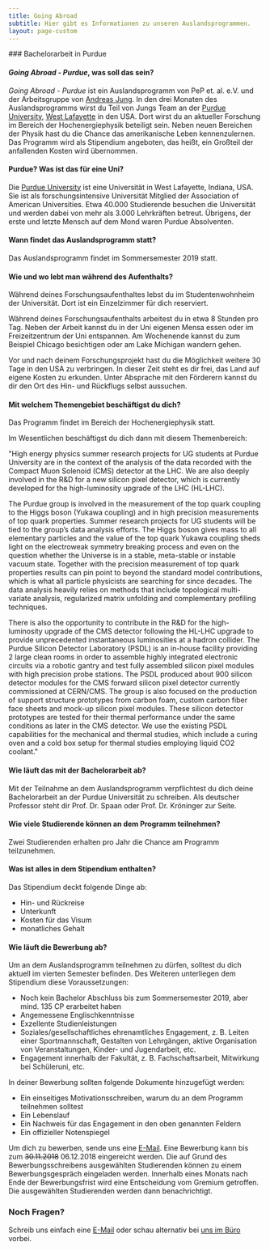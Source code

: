```yaml
---
title: Going Abroad
subtitle: Hier gibt es Informationen zu unseren Auslandsprogrammen.
layout: page-custom
---
```

<div class="box" markdown="1">
### Bachelorarbeit in Purdue

#### *Going Abroad - Purdue*, was soll das sein?
*Going Abroad - Purdue* ist ein Auslandsprogramm von PeP et. al. e.V. und der Arbeitsgruppe von
[Andreas Jung](https://www.physics.purdue.edu/people/faculty/anjung.php).
In den drei Monaten des Auslandsprogramms wirst du Teil von Jungs Team an der
[Purdue University](https://www.purdue.edu/), [West Lafayette](https://en.wikipedia.org/wiki/West_Lafayette,_Indiana)
in den USA. Dort wirst du an aktueller Forschung im Bereich der Hochenergiephysik beteiligt sein. Neben neuen
Bereichen der Physik hast du die Chance das amerikanische Leben kennenzulernen. Das Programm wird als Stipendium angeboten, das heißt, ein Großteil der anfallenden Kosten wird übernommen.

#### Purdue? Was ist das für eine Uni?
Die [Purdue University](https://en.wikipedia.org/wiki/Purdue_University) ist eine Universität in West Lafayette,
Indiana, USA. Sie ist als forschungsintensive Universität Mitglied der Association of American Universities.
Etwa 40.000 Studierende besuchen die Universität und werden dabei von mehr als 3.000 Lehrkräften betreut.
Übrigens, der erste und letzte Mensch auf dem Mond waren Purdue Absolventen.

#### Wann findet das Auslandsprogramm statt?
Das Auslandsprogramm findet im Sommersemester 2019 statt.

#### Wie und wo lebt man während des Aufenthalts?
Während deines Forschungsaufenthaltes lebst du im Studentenwohnheim der Universität.
Dort ist ein Einzelzimmer für dich reserviert.

Während deines Forschungsaufenthalts arbeitest du in etwa 8 Stunden pro Tag.
Neben der Arbeit kannst du in der Uni eigenen Mensa essen oder im Freizeitzentrum der Uni entspannen.
Am Wochenende kannst du zum Beispiel Chicago besichtigen oder am Lake Michigan wandern gehen.

Vor und nach deinem Forschungsprojekt hast du die Möglichkeit weitere 30 Tage in den USA zu verbringen.
In dieser Zeit steht es dir frei, das Land auf eigene Kosten zu erkunden.
Unter Absprache mit den Förderern kannst du dir den Ort des Hin- und Rückflugs selbst aussuchen.

#### Mit welchem Themengebiet beschäftigst du dich?
Das Programm findet im Bereich der Hochenergiephysik statt.

Im Wesentlichen beschäftigst du dich dann mit diesem Themenbereich:

"High energy physics summer research projects for UG students at Purdue University are in the context
of the analysis of the data recorded with the Compact Muon Solenoid (CMS) detector at the LHC. We are
also deeply involved in the R&D for a new silicon pixel detector, which is currently developed for the
high-luminosity upgrade of the LHC (HL-LHC).

The Purdue group is involved in the measurement of the top quark coupling to the Higgs boson
(Yukawa coupling) and in high precision measurements of top quark properties. Summer research projects
for UG students will be tied to the group’s data analysis efforts. The Higgs boson gives mass to all
elementary particles and the value of the top quark Yukawa coupling sheds light on the electroweak
symmetry breaking process and even on the question whether the Universe is in a stable, meta-stable or
instable vacuum state. Together with the precision measurement of top quark properties results can pin
point to beyond the standard model contributions, which is what all particle physicists are searching
for since decades. The data analysis heavily relies on methods that include topological multi-variate
analysis, regularized matrix unfolding and complementary profiling techniques.

There is also the opportunity to contribute in the R&D for the high-luminosity upgrade of the CMS
detector following the HL-LHC upgrade to provide unprecedented instantaneous luminosities at a hadron
collider. The Purdue Silicon Detector Laboratory (PSDL) is an in-house facility providing 2 large clean
rooms in order to assemble highly integrated electronic circuits via a robotic gantry and test fully
assembled silicon pixel modules with high precision probe stations. The PSDL produced about 900 silicon
detector modules for the CMS forward silicon pixel detector currently commissioned at CERN/CMS. The group
is also focused on the production of support structure prototypes from carbon foam, custom carbon fiber
face sheets and mock-up silicon pixel modules. These silicon detector prototypes are tested for their
thermal performance under the same conditions as later in the CMS detector. We use the existing PSDL
capabilities for the mechanical and thermal studies, which include a curing oven and a cold box setup
for thermal studies employing liquid CO2 coolant."


#### Wie läuft das mit der Bachelorarbeit ab?
Mit der Teilnahme an dem Auslandsprogramm verpflichtest du dich deine Bachelorarbeit an der Purdue Universität
zu schreiben. Als deutscher Professor steht dir Prof. Dr. Spaan oder Prof. Dr. Kröninger zur Seite.

#### Wie viele Studierende können an dem Programm teilnehmen?
Zwei Studierenden erhalten pro Jahr die Chance am Programm teilzunehmen.

#### Was ist alles in dem Stipendium enthalten?
Das Stipendium deckt folgende Dinge ab:

- Hin- und Rückreise
- Unterkunft
- Kosten für das Visum
- monatliches Gehalt

#### Wie läuft die Bewerbung ab?
Um an dem Auslandsprogramm teilnehmen zu dürfen, solltest du dich aktuell
im vierten Semester befinden.
Des Weiteren unterliegen dem Stipendium diese Voraussetzungen:

- Noch kein Bachelor Abschluss bis zum Sommersemester 2019, aber mind. 135 CP erarbeitet haben
- Angemessene Englischkenntnisse
- Exzellente Studienleistungen
- Soziales/gesellschaftliches ehrenamtliches Engagement, z. B. Leiten einer Sportmannschaft, Gestalten
von Lehrgängen, aktive Organisation von Veranstaltungen, Kinder- und Jugendarbeit, etc.
- Engagement innerhalb der Fakultät, z. B. Fachschaftsarbeit, Mitwirkung bei Schüleruni, etc.

In deiner Bewerbung sollten folgende Dokumente hinzugefügt werden:

- Ein einseitiges Motivationsschreiben, warum du an dem Programm teilnehmen solltest
- Ein Lebenslauf
- Ein Nachweis für das Engagement in den oben genannten Feldern
- Ein offizieller Notenspiegel

Um dich zu bewerben, sende uns eine [E-Mail](mailto:goingabroad@pep-dortmund.org).
Eine Bewerbung kann bis zum ~~30.11.2018~~ 06.12.2018 eingereicht werden. Die auf Grund des Bewerbungsschreibens
ausgewählten Studierenden können zu einem Bewerbungsgespräch eingeladen werden.
Innerhalb eines Monats nach Ende der Bewerbungsfrist wird eine Entscheidung vom Gremium getroffen.
Die ausgewählten Studierenden werden dann benachrichtigt.

### Noch Fragen?
Schreib uns einfach eine [E-Mail](mailto:goingabroad@pep-dortmund.org) oder schau alternativ bei [uns im Büro](mitmachen.html) vorbei.

</div>
